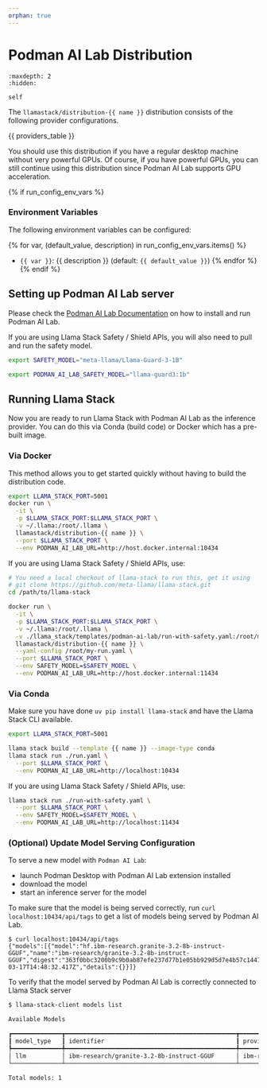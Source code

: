 ```yaml
---
orphan: true
---
```

# Podman AI Lab Distribution

```{toctree}
:maxdepth: 2
:hidden:

self
```

The `llamastack/distribution-{{ name }}` distribution consists of the following provider configurations.

{{ providers_table }}

You should use this distribution if you have a regular desktop machine without very powerful GPUs. Of course, if you have powerful GPUs, you can still continue using this distribution since Podman AI Lab supports GPU acceleration.

{% if run_config_env_vars %}
### Environment Variables

The following environment variables can be configured:

{% for var, (default_value, description) in run_config_env_vars.items() %}
- `{{ var }}`: {{ description }} (default: `{{ default_value }}`)
{% endfor %}
{% endif %}


## Setting up Podman AI Lab server

Please check the [Podman AI Lab Documentation](https://github.com/containers/podman-desktop-extension-ai-lab) on how to install and run Podman AI Lab.


If you are using Llama Stack Safety / Shield APIs, you will also need to pull and run the safety model.

```bash
export SAFETY_MODEL="meta-llama/Llama-Guard-3-1B"

export PODMAN_AI_LAB_SAFETY_MODEL="llama-guard3:1b"
```

## Running Llama Stack

Now you are ready to run Llama Stack with Podman AI Lab as the inference provider. You can do this via Conda (build code) or Docker which has a pre-built image.

### Via Docker

This method allows you to get started quickly without having to build the distribution code.

```bash
export LLAMA_STACK_PORT=5001
docker run \
  -it \
  -p $LLAMA_STACK_PORT:$LLAMA_STACK_PORT \
  -v ~/.llama:/root/.llama \
  llamastack/distribution-{{ name }} \
  --port $LLAMA_STACK_PORT \
  --env PODMAN_AI_LAB_URL=http://host.docker.internal:10434
```

If you are using Llama Stack Safety / Shield APIs, use:

```bash
# You need a local checkout of llama-stack to run this, get it using
# git clone https://github.com/meta-llama/llama-stack.git
cd /path/to/llama-stack

docker run \
  -it \
  -p $LLAMA_STACK_PORT:$LLAMA_STACK_PORT \
  -v ~/.llama:/root/.llama \
  -v ./llama_stack/templates/podman-ai-lab/run-with-safety.yaml:/root/my-run.yaml \
  llamastack/distribution-{{ name }} \
  --yaml-config /root/my-run.yaml \
  --port $LLAMA_STACK_PORT \
  --env SAFETY_MODEL=$SAFETY_MODEL \
  --env PODMAN_AI_LAB_URL=http://host.docker.internal:11434
```

### Via Conda

Make sure you have done `uv pip install llama-stack` and have the Llama Stack CLI available.

```bash
export LLAMA_STACK_PORT=5001

llama stack build --template {{ name }} --image-type conda
llama stack run ./run.yaml \
  --port $LLAMA_STACK_PORT \
  --env PODMAN_AI_LAB_URL=http://localhost:10434
```

If you are using Llama Stack Safety / Shield APIs, use:

```bash
llama stack run ./run-with-safety.yaml \
  --port $LLAMA_STACK_PORT \
  --env SAFETY_MODEL=$SAFETY_MODEL \
  --env PODMAN_AI_LAB_URL=http://localhost:11434
```


### (Optional) Update Model Serving Configuration

To serve a new model with `Podman AI Lab`:
- launch Podman Desktop with Podman AI Lab extension installed
- download the model
- start an inference server for the model

To make sure that the model is being served correctly, run `curl localhost:10434/api/tags` to get a list of models being served by Podman AI Lab.
```
$ curl localhost:10434/api/tags
{"models":[{"model":"hf.ibm-research.granite-3.2-8b-instruct-GGUF","name":"ibm-research/granite-3.2-8b-instruct-GGUF","digest":"363f0bbc3200b9c9b0ab87efe237d77b1e05bb929d5d7e4b57c1447c911223e8","size":4942859552,"modified_at":"2025-03-17T14:48:32.417Z","details":{}}]}
```

To verify that the model served by Podman AI Lab is correctly connected to Llama Stack server
```bash
$ llama-stack-client models list

Available Models

┏━━━━━━━━━━━━━━┳━━━━━━━━━━━━━━━━━━━━━━━━━━━━━━━━━━━━━━━━━━━━━━━━┳━━━━━━━━━━━━━━━━━━━━━━━━━━━━━━━━━━━━━━━━━━━━━━━┳━━━━━━━━━━━┳━━━━━━━━━━━━━━━━┓
┃ model_type   ┃ identifier                                     ┃ provider_resource_id                          ┃ metadata  ┃ provider_id    ┃
┡━━━━━━━━━━━━━━╇━━━━━━━━━━━━━━━━━━━━━━━━━━━━━━━━━━━━━━━━━━━━━━━━╇━━━━━━━━━━━━━━━━━━━━━━━━━━━━━━━━━━━━━━━━━━━━━━━╇━━━━━━━━━━━╇━━━━━━━━━━━━━━━━┩
│ llm          │ ibm-research/granite-3.2-8b-instruct-GGUF      │ ibm-research/granite-3.2-8b-instruct-GGUF     │           │ podman-ai-lab  │
└──────────────┴────────────────────────────────────────────────┴───────────────────────────────────────────────┴───────────┴────────────────┘

Total models: 1
```

